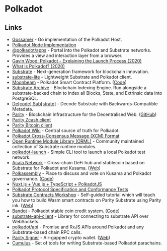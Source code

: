 # Polkadot

## Links

* [Gossamer](https://github.com/ChainSafe/gossamer) - Go implementation of the Polkadot Host.
* [Polkadot Node Implementation](https://github.com/paritytech/polkadot)
* [@polkadot/apps](https://github.com/polkadot-js/apps) - Portal into the Polkadot and Substrate networks. Provides a view and interaction layer from a browser.
* [Gavin Wood: Polkadot - Explaining the Launch Process \(2020\)](https://www.youtube.com/watch?v=TpcCeo-ZkDY)
* [What is Polkadot? \(2020\)](https://www.reddit.com/r/dot/comments/i6zpt8/who_could_explain_to_me_please_what_is_polkadot/)
* [Substrate](https://github.com/paritytech/substrate) - Next-generation framework for blockchain innovation.
* [substrate-lite](https://github.com/paritytech/substrate-lite) - Lightweight Substrate and Polkadot client.
* [Moonbeam](https://moonbeam.network/) - Polkadot Smart Contract Platform. \([Code](https://github.com/PureStake/moonbeam)\)
* [Substrate Archive](https://github.com/paritytech/substrate-archive) - Blockchain Indexing Engine. Run alongside a substrate-backed chain to index all Blocks, State, and Extrinsic data into PostgreSQL.
* [De\[code\] Sub\[strate\]](https://github.com/paritytech/desub) - Decode Substrate with Backwards-Compatible Metadata.
* [Parity](https://www.parity.io/) - Blockchain Infrastructure for the Decentralised Web. \([GitHub](https://github.com/paritytech)\)
* [Parity Zcash client](https://github.com/paritytech/parity-zcash)
* [Parity Bitcoin client](https://github.com/paritytech/parity-bitcoin)
* [Polkadot Wiki](https://github.com/w3f/polkadot-wiki) - Central source of truth for Polkadot.
* [Polkadot Cross-Consensus Message \(XCM\) Format](https://github.com/paritytech/xcm-format)
* [Open Runtime Module Library \(ORML\)](https://github.com/open-web3-stack/open-runtime-module-library) - Community maintained collection of Substrate runtime modules.
* [polkadot-launch](https://github.com/paritytech/polkadot-launch) - Simple CLI tool to launch a local Polkadot test network.
* [Acala Network](https://github.com/AcalaNetwork/Acala) - Cross-chain DeFi hub and stablecoin based on Substrate for Polkadot and Kusama. \([Web](https://acala.network/)\)
* [Polkassembly](https://kusama.polkassembly.io/) - Place to discuss and vote on Kusama and Polkadot governance. \([Code](https://github.com/paritytech/polkassembly)\)
* [Nuxt.js + Vue.js + TypeScript + PolkadotJS](https://github.com/Colm3na/vue-typescript-polkadotjs)
* [Polkadot Protocol Specification and Conformance Tests](https://github.com/w3f/polkadot-spec)
* [Substrate Contracts Workshop](https://github.com/substrate-developer-hub/substrate-contracts-workshop) - Self-guided tutorial which will teach you how to build Wasm smart contracts on Parity Substrate using Parity ink. \([Web](https://substrate.dev/substrate-contracts-workshop/#/)\)
* [Bandot](https://www.bandot.io/) - Polkadot stable coin credit system. \([Code](https://github.com/bandotorg/Bandot)\)
* [substrate-api-client](https://github.com/scs/substrate-api-client) - Library for connecting to substrate API over WebSockets.
* [polkadot/api](https://github.com/polkadot-js/api) - Promise and RxJS APIs around Polkadot and any Substrate-based chain RPC calls.
* [Parity Signer](https://github.com/paritytech/parity-signer) - Air-gapped crypto wallet. \([Web](https://www.parity.io/signer/)\)
* [Cumulus](https://github.com/paritytech/cumulus) - Set of tools for writing Substrate-based Polkadot parachains.

